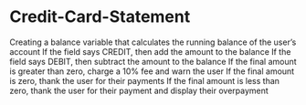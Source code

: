 # Credit-Card-Statement
Creating a balance variable that calculates the running balance of the user’s account
If the field says CREDIT, then add the amount to the balance
If the field says DEBIT, then subtract the amount to the balance
If the final amount is greater than zero, charge a 10% fee and warn the user
If the final amount is zero, thank the user for their payments
If the final amount is less than zero, thank the user for their payment and display their overpayment
